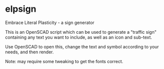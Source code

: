 # elpsign
Embrace Literal Plasticity - a sign generator

This is an OpenSCAD script which can be used to generate a "traffic sign" 
containing any text you want to include, as well as an icon and sub-text.

Use OpenSCAD to open this, change the text and symbol according to your
needs, and then render.

Note: may require some tweaking to get the fonts correct.


